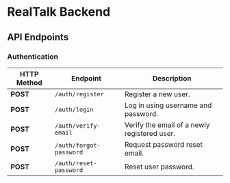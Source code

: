 # RealTalk Backend

## API Endpoints

### Authentication

| HTTP Method | Endpoint                | Description                                  |
| ----------- | ----------------------- | -------------------------------------------- |
| **POST**    | `/auth/register`        | Register a new user.                         |
| **POST**    | `/auth/login`           | Log in using username and password.          |
| **POST**    | `/auth/verify-email`    | Verify the email of a newly registered user. |
| **POST**    | `/auth/forgot-password` | Request password reset email.                |
| **POST**    | `/auth/reset-password`  | Reset user password.                         |
